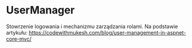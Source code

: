 # UserManager
Stowrzenie logowania i mechanizmu zarządzania rolami.
Na podstawie artykułu:
https://codewithmukesh.com/blog/user-management-in-aspnet-core-mvc/
